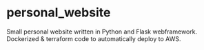 # personal_website
Small personal website written in Python and Flask webframework. 
Dockerized & terraform code to automatically deploy to AWS. 

